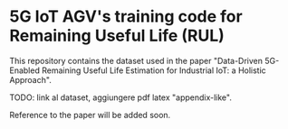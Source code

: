 # 5G IoT AGV's training code for Remaining Useful Life (RUL)
This repository contains the dataset used in the paper "Data-Driven 5G-Enabled Remaining Useful Life Estimation for Industrial IoT: a Holistic Approach".

TODO: link al dataset, aggiungere pdf latex "appendix-like".

Reference to the paper will be added soon.
